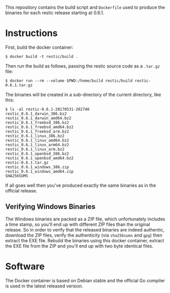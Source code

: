 This repository contains the build script and `Dockerfile` used to produce the
binaries for each restic release starting at 0.6.1.

Instructions
============

First, build the docker container:

    $ docker build -t restic/build .

Then run the build as follows, passing the restic source code as a `.tar.gz` file:

    $ docker run --rm --volume $PWD:/home/build restic/build restic-0.6.1.tar.gz

The binaries will be created in a sub-directory of the current directory, like this:

    $ ls -al restic-0.6.1-20170531-202748
    restic_0.6.1_darwin_386.bz2
    restic_0.6.1_darwin_amd64.bz2
    restic_0.6.1_freebsd_386.bz2
    restic_0.6.1_freebsd_amd64.bz2
    restic_0.6.1_freebsd_arm.bz2
    restic_0.6.1_linux_386.bz2
    restic_0.6.1_linux_amd64.bz2
    restic_0.6.1_linux_arm64.bz2
    restic_0.6.1_linux_arm.bz2
    restic_0.6.1_openbsd_386.bz2
    restic_0.6.1_openbsd_amd64.bz2
    restic-0.6.1.tar.gz
    restic_0.6.1_windows_386.zip
    restic_0.6.1_windows_amd64.zip
    SHA256SUMS

If all goes well then you've produced exactly the same binaries as in the official release.

Verifying Windows Binaries
--------------------------

The Windows binaries are packed as a ZIP file, which unfortunately includes a
time stamp, so you'll end up with different ZIP files than the original
release. So in order to verify that the released binaries are indeed authentic,
download the ZIP files, verify the authenticity (via `sha256sums` and `gpg`)
then extract the EXE file. Rebuild the binaries using this docker container,
extract the EXE file from the ZIP and you'll end up with two byte identical
files.

Software
========

The Docker container is based on Debian stable and the official Go compiler is
used in the latest released version.
